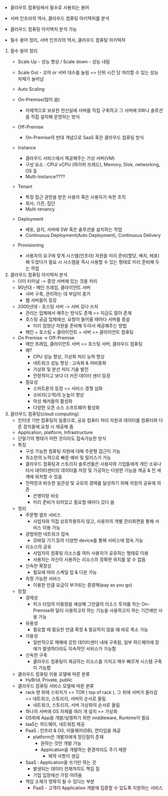 - 클라우트 컴퓨팅에서 필수로 사용되는 용어
- 서버 인프라의 역사, 클라우드 컴퓨팅 아키텍처를 분석 
- 클라우드 컴퓨팅 아키텍처 분석 가능



- 필수 용어 정리, 서버 인프라의 역사, 클라우드 컴퓨팅 아키텍처

1. 필수 용어 정리
   - Scale Up  - 성능 향상 / Scale down - 성능 내림
   - Scale Out - 코어 or 서버 대수를 늘림 => 단위 시간 당 처리할 수 있는 성능 자체가 늘어남 
   - Auto Scaling 
   - On-Premise(많이 씀)
     - 자체적으로 보유한 전산실에 서버를 직접 구축하고 그 서버에 SW나 솔루션을 직접 설치해 운영하는 방식
   - Off-Premise
     - On-Premise의 반대 개념으로 SaaS 혹은 클라우드 컴퓨팅 방식
     
   - Instance 
     - 클라우드 서비스에서 제공해주는 가상 서버(VM)
     - 구성 요소 : CPU/ vCPU (하이퍼 쓰레드), Memory, Disk, networking, OS 등 
     - Multi-Instance????
   - Tenant
     - 특정 접근 권한을 받은 사용자 혹은 사용자가 속한 조직 
     - 회사, 기관, 집단
     - Multi-tenancy
   - Deployment
     - 배포, 설치, 서버에 SW 혹은 솔루션을 설치하는 작업
     - Continuous Deployment(Auto Deployment), Continuous Delivery
   - Provisioning
     - 사용자의 요구에 맞게 시스템(인프라) 자원을 미리 준비(할당, 배치, 배포)해 두었다가 필요 시 시스템을 즉시 사용할 수 있는 형태로 미리 준비해 두는 작업
2. 클라우드 컴퓨팅 아키텍처 분석
   - 더미 터미널 -> 중앙 서버에 있는 것을 처리
   - 90년대 - 메인 프레임, 클라이언트 서버
     - 서버 구축, 관리하는 데 부담이 증가 
     - 웹 서버들이 등장
   - 2000년대 - 호스팅 서버 -> 서버 갖다 쓰자
     - 관리는 업체에서 해주는 방식도 존재 => 지금도 많이 존재
     - 호스팅 공급 업체에선, 요청이 들어올 때마다 서버를 증설
       - 미리 엄청난 자원을 준비해 두어서 제공해주는 방법
     - 메인 + 호스팅 + 클라이언트 + 서버 => 클라이언트 컴퓨팅
   - On Premise -> Off-Premise
     - 메인 프레임, 클라이언트 서버 => 호스팅 서버, 클라우드 컴퓨팅 
     - 왜?
       - CPU 성능 향상, 가상화 처리 능력 향상
       - 네트워크 성능 향상 : 고속화 & 저비용화
       - 가상화 및 분산 처리 기술 발전
       - 안정적이고 보다 더 커진 데이터 센터 등장
     - 필요성
       - 스마트론의 등장 => 서비스 경쟁 심화
       - 소비자(고객)의 눈높이 향상
       - 악성 해커들의 활성화
       - 다양한 오픈 소스 소프트웨어 활성화
3. 클라우드 컴퓨팅(cloud computing)
   - 인터넷 기반 컴퓨팅의 일종으로, 공유 컴퓨터 처리 자원과 데이터를 컴퓨터와 다른 장치들에 요청 시 제공해 줌
   - Application, platform, Infrastructure
   - 단말기의 형태가 어떤 것이라도 접속가능한 방식
   - 특징
     - 구성 가능한 컴퓨팅 자원에 대해 주문형 접근이 가능
     - 최소한의 노력으로 빠른 예비 및 릴리스가 가능
     - 클라우드 컴퓨팅과 스토리지 솔루션들은 사용자와 기업들에게 개인 소유나 타사 데이터센터의 데이터를 저장 및 가공하는 다양한 기능을 제공 & 전 세계에 위치할 수 있음
     - 전력망과 비슷한 일관성 및 규모의 경제를 달성하기 위해 자원의 공유에 의존
       - 은행이랑 비슷 
       - 미리 준비가 되어있고 필요할 때마다 갔다 씀
   - 정리
     - 주문형 셀프 서비스
       - 사업자와 직접 상호작용하지 않고, 사용자의 개별 관리화면을 통해 서비스 이용 가능 
     - 광범위한 네트워크 접속
       - 모바일 기기 등의 다양한 device를 통해 서비스에 접속 가능
     - 리소스의 공유
       - 사업자의 컴퓨팅 리소스를 여러 사용자가 공유하는 형태로 이용
       - 사용자는 자신이 사용하는 리소스의 정확한 위치를 알 수 없음
     - 신속한 확장성
       - 필요에 따라 스케일 업 & 다운 가능
     - 측정 가능한 서비스
       - 이용한 만큼 요금이 부가되는 종량제(pay as you go)
   - 장점
     - 경제성
       - 피크 타임의 이용량을 예상해 그만큼의 리소스 투자를 하는 On-Premise와 달리 사용하고자 하는 기능을 사용하고자 하는 기간에만 사용 가능
     - 유용성
       - 필요할 때 필요한 만큼 확장 & 필요하지 않을 떄 바로 축소 가능 
     - 가용성
       - 일반적으로 재해에 강한 데이터센터 내에 구축됨, 일부 하드웨어에 장애가 발생하더라도 지속적인 서비스가 가능함
     - 신속한 구축
       - 클라우드 컴퓨팅이 제공하는 리소스를 가지고 매우 빠르게 시스템 구축이 가능함
   - 클라우드 컴퓨팅 이용 모델에 따른 분류
     - HyBrid, Private, public 
   - 클라우드 컴퓨팅 서비스 모델에 따른 분류
     - rack 맨 위에 스위치가 => TOR ( top of rack ), 그 위에 서버가 올라감 => 네트워크, 스토리지, 서버의 순서로 올림
       - 네트워크, 스토리지, 서버 가상화의 순서로 올림
     - 하나의 서버에 OS 자체를 여러 개 설치 => 가상화
     - OS위에 App을 개발/실행하기 위한 middleware, Runtime이 필요
     - IaaS는 하드웨어, 네트워킹 제공
     - PaaS : 인프라 & OS, 미들웨어(DB), 런타임을 제공
       - platform은 개발자에게 장단점이 존재
         - 원하는 것만 개발 가능 
         - Application을 개발하는 환경까지도 주기 때문 
           - 제약 사항이 생김
     - SaaS : Application을 쓰기만 하는 것
       - 발생되는 데이터 전체까지도 책임 짐
       - 기업 입장에선 가장 어려움
     - 책임 소재가 명확히 될 수 있다는 부분 
       - PaaS - 고객이 Application 개발에 집중할 수 있도록 지원하는 서비스 